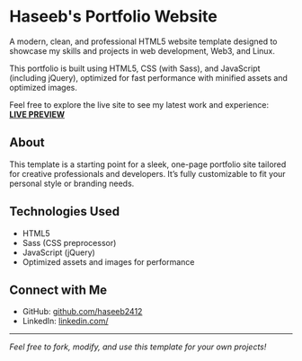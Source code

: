 # Haseeb's Portfolio Website

A modern, clean, and professional HTML5 website template designed to showcase my skills and projects in web development, Web3, and Linux.

This portfolio is built using HTML5, CSS (with Sass), and JavaScript (including jQuery), optimized for fast performance with minified assets and optimized images.

Feel free to explore the live site to see my latest work and experience:  
**[LIVE PREVIEW](https://haseeb2412.github.io/Haseeb-Portfolio/)**

## About

This template is a starting point for a sleek, one-page portfolio site tailored for creative professionals and developers. It’s fully customizable to fit your personal style or branding needs.

## Technologies Used

- HTML5  
- Sass (CSS preprocessor)  
- JavaScript (jQuery)  
- Optimized assets and images for performance

## Connect with Me

- GitHub: [github.com/haseeb2412](https://github.com/YourGitHub)  
- LinkedIn: [linkedin.com/](https://www.linkedin.com/in/muhammad-haseeb-a335772a7/)

---

*Feel free to fork, modify, and use this template for your own projects!*

